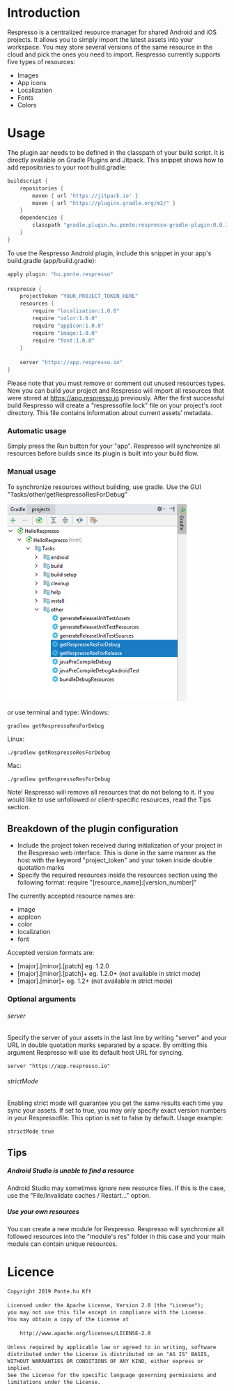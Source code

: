 # Introduction 
Respresso is a centralized resource manager for shared Android and iOS projects.
It allows you to simply import the latest assets into your workspace.
You may store several versions of the same resource in the cloud and pick the ones you need to import.
Respresso currently supports five types of resources:
* Images
* App icons
* Localization
* Fonts
* Colors

# Usage
The plugin aar needs to be defined in the classpath of your build script. It is directly available on Gradle Plugins and Jitpack. This snippet shows how to add repositories to your root build.gradle:
```groovy
buildscript {
    repositories {
        maven { url 'https://jitpack.io' }
        maven { url "https://plugins.gradle.org/m2/" }
    }
    dependencies {
        classpath "gradle.plugin.hu.ponte:respresso-gradle-plugin:0.0.3"
    }
}
```

To use the Respresso Android plugin, include this snippet in your app's build.gradle (app/build.gradle):
```groovy
apply plugin: "hu.ponte.respresso"

respresso {
    projectToken "YOUR_PROJECT_TOKEN_HERE"
    resources {
        require "localization:1.0.0"
        require "color:1.0.0"
        require "appIcon:1.0.0"
        require "image:1.0.0"
        require "font:1.0.0"
    }

    server "https://app.respresso.io"
}
```
Please note that you must remove or comment out unused resources types.
Now you can build your project and Respresso will import all resources that were stored at https://app.respresso.io previously. After the first successful build Respresso will create a "respressofile.lock" file on your project's root directory. This file contains information about current assets’ metadata.

### Automatic usage
Simply press the Run button for your "app". Respresso will synchronize all resources before builds since its plugin is built into your build flow.

### Manual usage
To synchronize resources without building, use gradle. Use the GUI "Tasks/other/getRespressoResForDebug"   

![Respresso synchronize GUI](/images/respresso-gradle.png)  

or use terminal and type:
Windows: 
```
gradlew getRespressoResForDebug
```

Linux: 
```
./gradlew getRespressoResForDebug
```

Mac: 
```
./gradlew getRespressoResForDebug
```

Note! Respresso will remove all resources that do not belong to it. If you would like to use unfollowed or client-specific resources, read the Tips section.

## Breakdown of the plugin configuration
* Include the project token received during initialization of your project in the Respresso web interface. This is done in the same manner as the host with the keyword "project_token" and your token inside double quotation marks
* Specify the required resources inside the resources section using the following format:
require "[resource_name]:[version_number]"

The currently accepted resource names are:
* image
* appIcon
* color
* localization
* font
        
Accepted version formats are:
* [major].[minor].[patch]          eg. 1.2.0
* [major].[minor].[patch]+         eg. 1.2.0+ (not available in strict mode)
* [major].[minor]+                 eg. 1.2+ (not available in strict mode)


### Optional arguments
###### server
Specify the server of your assets in the last line by writing "server" and your URL in double quotation marks separated by a space.
By omitting this argument Respresso will use its default host URL for syncing.
```
server "https://app.respresso.io"
```

###### strictMode
Enabling strict mode will guarantee you get the same results each time you sync your assets. If set to true, you may only specify exact version numbers in your Respressofile. This option is set to false by default. Usage example:  
```
strictMode true
```

## Tips
##### Android Studio is unable to find a resource
Android Studio may sometimes ignore new resource files. If this is the case, use the "File/Invalidate caches / Restart..." option.

##### Use your own resources
You can create a new module for Respresso. Respresso will synchronize all followed resources into the "module's res" folder in this case and your main module can contain unique resources.

# Licence
```
Copyright 2019 Ponte.hu Kft

Licensed under the Apache License, Version 2.0 (the "License");
you may not use this file except in compliance with the License.
You may obtain a copy of the License at

    http://www.apache.org/licenses/LICENSE-2.0

Unless required by applicable law or agreed to in writing, software
distributed under the License is distributed on an "AS IS" BASIS,
WITHOUT WARRANTIES OR CONDITIONS OF ANY KIND, either express or implied.
See the License for the specific language governing permissions and
limitations under the License.
```
